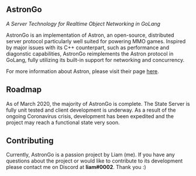 AstronGo
--------------
_A Server Technology for Realtime Object Networking in GoLang_

AstronGo is an implementation of Astron, an open-source, distributed server protocol particularly well suited
for powering MMO games. Inspired by major issues with its C++ counterpart, such as performance and diagonstic capabilities, AstronGo reimplements the Astron protocol in GoLang, fully utilizing its built-in support for networking and concurrency.

For more information about Astron, please visit their page [here](https://github.com/Astron/Astron).

## Roadmap

As of March 2020, the majority of AstronGo is complete. The State Server is fully unit tested and client development is underway. As a result of the ongoing Coronavirus crisis, development has been expedited and the project may reach a functional state very soon. 


## Contributing

Currently, AstronGo is a passion project by Liam (me). If you have any questions about the project
or would like to contribute to its development please contact me on Discord at **liam#0002**. Thank you :)
